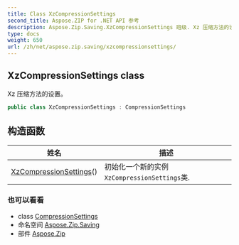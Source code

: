 ```yaml
---
title: Class XzCompressionSettings
second_title: Aspose.ZIP for .NET API 参考
description: Aspose.Zip.Saving.XzCompressionSettings 班级. Xz 压缩方法的设置
type: docs
weight: 650
url: /zh/net/aspose.zip.saving/xzcompressionsettings/
---
```

## XzCompressionSettings class

Xz 压缩方法的设置。

```csharp
public class XzCompressionSettings : CompressionSettings
```

## 构造函数

| 姓名 | 描述 |
| --- | --- |
| [XzCompressionSettings](xzcompressionsettings/)() | 初始化一个新的实例`XzCompressionSettings`类. |

### 也可以看看

* class [CompressionSettings](../compressionsettings/)
* 命名空间 [Aspose.Zip.Saving](../../aspose.zip.saving/)
* 部件 [Aspose.Zip](../../)


